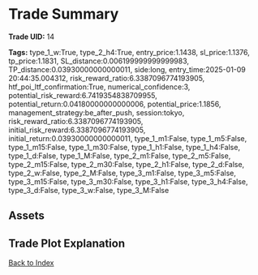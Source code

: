 # Trade Summary

**Trade UID:** 14 

**Tags:** type_1_w:True, type_2_h4:True, entry_price:1.1438, sl_price:1.1376, tp_price:1.1831, SL_distance:0.006199999999999983, TP_distance:0.03930000000000011, side:long, entry_time:2025-01-09 20:44:35.004312, risk_reward_ratio:6.3387096774193905, htf_poi_ltf_confirmation:True, numerical_confidence:3, potential_risk_reward:6.7419354838709955, potential_return:0.04180000000000006, potential_price:1.1856, management_strategy:be_after_push, session:tokyo, risk_reward_ratio:6.3387096774193905, initial_risk_reward:6.3387096774193905, initial_return:0.03930000000000011, type_1_m1:False, type_1_m5:False, type_1_m15:False, type_1_m30:False, type_1_h1:False, type_1_h4:False, type_1_d:False, type_1_M:False, type_2_m1:False, type_2_m5:False, type_2_m15:False, type_2_m30:False, type_2_h1:False, type_2_d:False, type_2_w:False, type_2_M:False, type_3_m1:False, type_3_m5:False, type_3_m15:False, type_3_m30:False, type_3_h1:False, type_3_h4:False, type_3_d:False, type_3_w:False, type_3_M:False

## Assets

## Trade Plot Explanation


[Back to Index](index.md)
